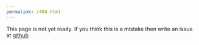 ```yaml
---
permalink: /404.html
---
```

This page is not yet ready. If you think this is a mistake then write an issue at [github](https://github.com/ishaan010/ezpie/issues/new?assignees=&labels=&template=bug_report.md&title=)
